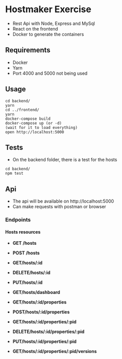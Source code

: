 # Hostmaker Exercise

- Rest Api with Node, Express and MySql
- React on the frontend
- Docker to generate the containers

## Requirements
- Docker
- Yarn
- Port 4000 and 5000 not being used

## Usage

```
cd backend/
yarn
cd ../frontend/
yarn
docker-compose build
docker-compose up (or -d)
(wait for it to load everything)
open http://localhost:5000
```

## Tests

- On the backend folder, there is a test for the hosts
```
cd backend/
npm test
```

## Api

- The api will be available on http://localhost:5000
- Can make requests with postman or browser

### Endpoints

#### Hosts resources

- **GET /hosts**
- **POST /hosts**

- **GET/hosts/:id**
- **DELETE/hosts/:id**
- **PUT/hosts/:id**

- **GET/hosts/dashboard**

- **GET/hosts/:id/properties**
- **POST/hosts/:id/properties**

- **GET/hosts/:id/properties/:pid**
- **DELETE/hosts/:id/properties/:pid**
- **PUT/hosts/:id/properties/:pid**

- **GET/hosts/:id/properties/:pid/versions**

